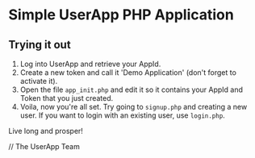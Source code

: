 # Simple UserApp PHP Application

## Trying it out

1. Log into UserApp and retrieve your AppId. 
2. Create a new token and call it 'Demo Application' (don't forget to activate it).
3. Open the file `app_init.php` and edit it so it contains your AppId and Token that you just created.
4. Voila, now you're all set. Try going to `signup.php` and creating a new user. If you want to login with an existing user, use `login.php`.


Live long and prosper!

// The UserApp Team